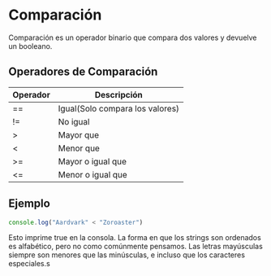 # Comparación
Comparación es un operador binario que compara dos valores y devuelve un booleano.

## Operadores de Comparación
| Operador | Descripción |
| --- | --- |
| == | Igual(Solo compara los valores) |
| != | No igual |
| > | Mayor que |
| < | Menor que |
| >= | Mayor o igual que |
| <= | Menor o igual que |

## Ejemplo
```js
console.log("Aardvark" < "Zoroaster")
```

Esto imprime true en la consola. La forma en que los strings son ordenados es alfabético, pero no como comúnmente pensamos. Las letras mayúsculas siempre son menores que las minúsculas, e incluso que los caracteres especiales.s